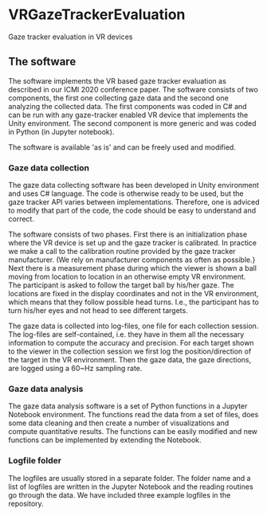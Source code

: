 # VRGazeTrackerEvaluation
Gaze tracker evaluation in VR devices

## The software
The software implements the VR based gaze tracker evaluation as described in our ICMI 2020 conference paper.
The software consists of two components, the first one collecting gaze data and the second one analyzing the collected data. 
The first components was coded in C# and can be run with any gaze-tracker enabled VR device that implements the Unity environment. 
The second component is more generic and was coded in Python (in Jupyter notebook).

The software is available 'as is' and can be freely used and modified.

### Gaze data collection

The gaze data collecting software has been developed in Unity environment and uses C# language.
The code is otherwise ready to be used, but the gaze tracker API varies between implementations.
Therefore, one is adviced to modify that part of the code, the code should be easy to understand and correct.

The software consists of two phases.
First there is an initialization phase where the VR device is set up and the gaze tracker is calibrated.
In practice we make a call to the calibration routine provided by the gaze tracker manufacturer. 
(We rely on manufacturer components as often as possible.}
Next there is a measurement phase during which the viewer is shown a ball moving from location to location in an otherwise empty VR environment.
The participant is asked to follow the target ball by his/her gaze.
The locations are fixed in the display coordinates and not in the VR environment, which means that they follow possible head turns. 
I.e., the participant has to turn his/her eyes and not head to see different targets.

The gaze data is collected into log-files, one file for each collection session.
The log-files are self-contained, i.e. they have in them all the necessary information to compute the accuracy and precision.
For each target shown to the viewer in the collection session we first log the position/direction of the target in the VR environment.
Then the gaze data, the gaze directions, are logged using a 60~Hz sampling rate.

### Gaze data analysis

The gaze data analysis software is a set of Python functions in a Jupyter Notebook environment.
The functions read the data from a set of files, does some data cleaning and then create a number of visualizations and compute quantitative results.
The functions can be easily modified and new functions can be implemented by extending the Notebook.

### Logfile folder

The logfiles are usually stored in a separate folder.
The folder name and a list of logfiles are written in the Jupyter Notebook and the reading routines go through the data.
We have included three example logfiles in the repository.


